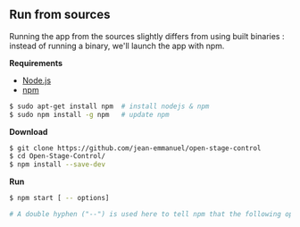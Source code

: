 ## Run from sources

Running the app from the sources slightly differs from using built binaries : instead of running a binary, we'll launch the app with npm.

**Requirements**
- [Node.js](https://nodejs.org/)
- [npm](https://www.npmjs.com/)

```bash
$ sudo apt-get install npm  # install nodejs & npm
$ sudo npm install -g npm   # update npm
```


**Download**
 ```bash
$ git clone https://github.com/jean-emmanuel/open-stage-control
$ cd Open-Stage-Control/
$ npm install --save-dev
 ```

**Run**
  ```bash
$ npm start [ -- options]

# A double hyphen ("--") is used here to tell npm that the following options are to be given to the app.
```
